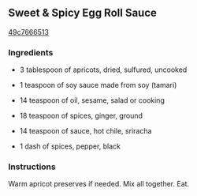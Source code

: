 ## Sweet & Spicy Egg Roll Sauce

[49c7666513](http://www.food.com/recipe/sweet-spicy-egg-roll-sauce-449530)

### Ingredients

 - 3 tablespoon of apricots, dried, sulfured, uncooked

 - 1 teaspoon of soy sauce made from soy (tamari)

 - 14 teaspoon of oil, sesame, salad or cooking

 - 18 teaspoon of spices, ginger, ground

 - 14 teaspoon of sauce, hot chile, sriracha

 - 1 dash of spices, pepper, black

### Instructions

Warm apricot preserves if needed. Mix all together. Eat.